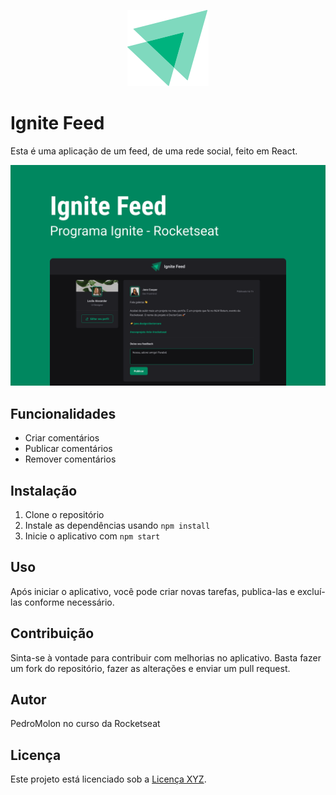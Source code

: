 <p align="center">
  <img src="src/assets/ignite-logo.svg" alt="" />
  <h1>Ignite Feed</h1>
</p>

Esta é uma aplicação de um feed, de uma rede social, feito em React.

<img src="src/assets/cover.png" alt=""/>

## Funcionalidades

- Criar comentários
- Publicar comentários
- Remover comentários

## Instalação

1. Clone o repositório
2. Instale as dependências usando `npm install`
3. Inicie o aplicativo com `npm start`

## Uso

Após iniciar o aplicativo, você pode criar novas tarefas, publica-las e excluí-las conforme necessário.

## Contribuição

Sinta-se à vontade para contribuir com melhorias no aplicativo. Basta fazer um fork do repositório, fazer as alterações e enviar um pull request.

## Autor

PedroMolon no curso da Rocketseat

## Licença

Este projeto está licenciado sob a [Licença XYZ](link-da-licenca).
